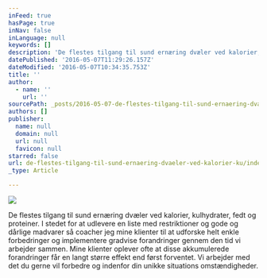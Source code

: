 ```yaml
---
inFeed: true
hasPage: true
inNav: false
inLanguage: null
keywords: []
description: 'De flestes tilgang til sund ernæring dvæler ved kalorier, kulhydrater, fedt og proteiner. I stedet for at udlevere en liste med restriktioner og gode og dårlige madvarer så coacher jeg mine klienter til at udforske helt enkle forbedringer og implementere gradvise forandringer gennem den tid vi arbejder sammen. Mine klienter oplever ofte at disse akkumulerede forandringer får en langt større effekt end først forventet. Vi arbejder med det du gerne vil forbedre og indenfor din unikke situations omstændigheder.'
datePublished: '2016-05-07T11:29:26.157Z'
dateModified: '2016-05-07T10:34:35.753Z'
title: ''
author:
  - name: ''
    url: ''
sourcePath: _posts/2016-05-07-de-flestes-tilgang-til-sund-ernaering-dvaeler-ved-kalorier-ku.md
authors: []
publisher:
  name: null
  domain: null
  url: null
  favicon: null
starred: false
url: de-flestes-tilgang-til-sund-ernaering-dvaeler-ved-kalorier-ku/index.html
_type: Article

---
```

![](https://s3-us-west-2.amazonaws.com/the-grid-img/p/9185e88946398ccaccd078ae6ba9bda776727f7b.jpg)

De flestes tilgang til sund ernæring dvæler ved kalorier, kulhydrater, fedt og proteiner. I stedet for at udlevere en liste med restriktioner og gode og dårlige madvarer så coacher jeg mine klienter til at udforske helt enkle forbedringer og implementere gradvise forandringer gennem den tid vi arbejder sammen. Mine klienter oplever ofte at disse akkumulerede forandringer får en langt større effekt end først forventet. Vi arbejder med det du gerne vil forbedre og indenfor din unikke situations omstændigheder.